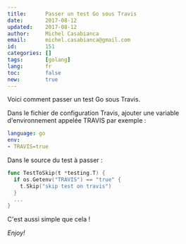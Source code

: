 ```yaml
---
title:      Passer un test Go sous Travis
date:       2017-08-12
updated:    2017-08-12
author:     Michel Casabianca
email:      michel.casabianca@gmail.com
id:         151
categories: []
tags:       [golang]
lang:       fr
toc:        false
new:        true
---
```


Voici comment passer un test Go sous Travis.

<!--more-->

Dans le fichier de configuration Travis, ajouter une variable d'environnement
appelée TRAVIS par exemple :

```yaml
language: go
env:
- TRAVIS=true
```

Dans le source du test à passer :

```go
func TestToSkip(t *testing.T) {
  if os.Getenv("TRAVIS") == "true" {
    t.Skip("skip test on travis")
  }
  ...
}
```

C'est aussi simple que cela !

*Enjoy!*
